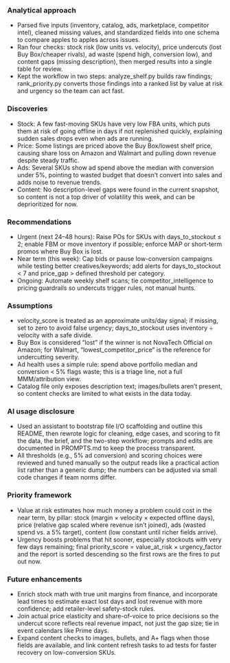 

### Analytical approach

* Parsed five inputs (inventory, catalog, ads, marketplace, competitor intel), cleaned missing values, and standardized fields into one schema to compare apples to apples across issues.
* Ran four checks: stock risk (low units vs. velocity), price undercuts (lost Buy Box/cheaper rivals), ad waste (spend high, conversion low), and content gaps (missing description), then merged results into a single table for review.
* Kept the workflow in two steps: analyze_shelf.py builds raw findings; rank_priority.py converts those findings into a ranked list by value at risk and urgency so the team can act fast.

### Discoveries

* Stock: A few fast-moving SKUs have very low FBA units, which puts them at risk of going offline in days if not replenished quickly, explaining sudden sales drops even when ads are running.
* Price: Some listings are priced above the Buy Box/lowest shelf price, causing share loss on Amazon and Walmart and pulling down revenue despite steady traffic.
* Ads: Several SKUs show ad spend above the median with conversion under 5%, pointing to wasted budget that doesn’t convert into sales and adds noise to revenue trends.
* Content: No description-level gaps were found in the current snapshot, so content is not a top driver of volatility this week, and can be deprioritized for now.

### Recommendations

* Urgent (next 24–48 hours): Raise POs for SKUs with days_to_stockout ≤ 2; enable FBM or move inventory if possible; enforce MAP or short-term promos where Buy Box is lost.
* Near term (this week): Cap bids or pause low-conversion campaigns while testing better creatives/keywords; add alerts for days_to_stockout < 7 and price_gap > defined threshold per category.
* Ongoing: Automate weekly shelf scans; tie competitor_intelligence to pricing guardrails so undercuts trigger rules, not manual hunts.

### Assumptions

* velocity_score is treated as an approximate units/day signal; if missing, set to zero to avoid false urgency; days_to_stockout uses inventory ÷ velocity with a safe divide.
* Buy Box is considered “lost” if the winner is not NovaTech Official on Amazon; for Walmart, “lowest_competitor_price” is the reference for undercutting severity.
* Ad health uses a simple rule: spend above portfolio median and conversion < 5% flags waste; this is a triage line, not a full MMM/attribution view.
* Catalog file only exposes description text; images/bullets aren’t present, so content checks are limited to what exists in the data today.

### AI usage disclosure

* Used an assistant to bootstrap file I/O scaffolding and outline this README, then rewrote logic for cleaning, edge cases, and scoring to fit the data, the brief, and the two-step workflow; prompts and edits are documented in PROMPTS.md to keep the process transparent.
* All thresholds (e.g., 5% ad conversion) and scoring choices were reviewed and tuned manually so the output reads like a practical action list rather than a generic dump; the numbers can be adjusted via small code changes if team norms differ.

### Priority framework

* Value at risk estimates how much money a problem could cost in the near term, by pillar: stock (margin × velocity × expected offline days), price (relative gap scaled where revenue isn’t joined), ads (wasted spend vs. a 5% target), content (low constant until richer fields arrive).
* Urgency boosts problems that hit sooner, especially stockouts with very few days remaining; final priority_score = value_at_risk × urgency_factor and the report is sorted descending so the first rows are the fires to put out now.

### Future enhancements

* Enrich stock math with true unit margins from finance, and incorporate lead times to estimate exact lost days and lost revenue with more confidence; add retailer-level safety-stock rules.
* Join actual price elasticity and share-of-voice to price decisions so the undercut score reflects real revenue impact, not just the gap size; tie in event calendars like Prime days.
* Expand content checks to images, bullets, and A+ flags when those fields are available, and link content refresh tasks to ad tests for faster recovery on low-conversion SKUs.


